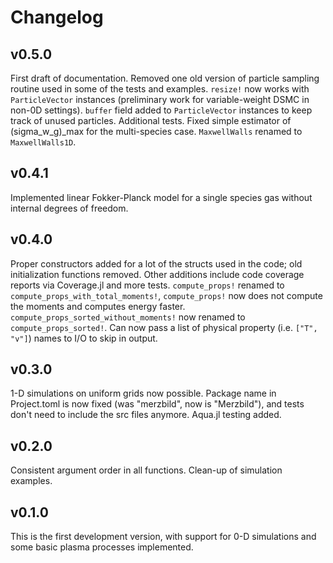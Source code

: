 # Changelog

## v0.5.0
First draft of documentation. Removed one old version of particle sampling routine used in some of the tests and examples.
`resize!` now works with `ParticleVector` instances (preliminary work for variable-weight DSMC in non-0D settings).
`buffer` field added to `ParticleVector` instances to keep track of unused particles. Additional tests.
Fixed simple estimator of (sigma_w_g)_max for the multi-species case.
`MaxwellWalls` renamed to `MaxwellWalls1D`.

## v0.4.1
Implemented linear Fokker-Planck model for a single species gas without internal degrees of freedom.

## v0.4.0
Proper constructors added for a lot of the structs used in the code; old initialization functions removed.
Other additions include code coverage reports via Coverage.jl and more tests.
`compute_props!` renamed to `compute_props_with_total_moments!`, `compute_props!` now does not compute the moments
and computes energy faster. 
`compute_props_sorted_without_moments!` now renamed to `compute_props_sorted!`.
Can now pass a list of physical property (i.e. `["T", "v"]`) names to I/O to skip in output.

## v0.3.0
1-D simulations on uniform grids now possible. Package name in Project.toml is now fixed (was "merzbild", now is "Merzbild"), and tests don't need to include the src files anymore.
Aqua.jl testing added.

## v0.2.0
Consistent argument order in all functions. Clean-up of simulation examples.

## v0.1.0
This is the first development version, with support for 0-D simulations and some basic plasma processes implemented.